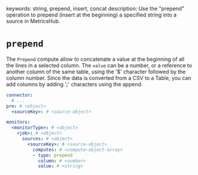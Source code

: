 keywords: string, prepend, insert, concat
description: Use the "prepend" operation to prepend (insert at the beginning) a specified string into a source in MetricsHub.

# `prepend`

The `Prepend` compute allow to concatenate a value at the beginning of all the lines in a selected column.
The `value` can be a number, or a reference to another column of the same table, using the '$' character followed by the column number.
Since the data is converted from a CSV to a Table, you can add columns by adding ';' characters using the append.

```yaml
connector:
  # ...
pre: # <object>
  <sourceKey>: # <source-object>

monitors:
  <monitorType>: # <object>
    <job>: # <object>
      sources: # <object>
        <sourceKey>: # <source-object>
          computes: # <compute-object-array>
          - type: prepend
            column: # <number>
            value: # <string>
```
